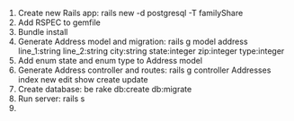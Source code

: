 1. Create new Rails app: rails new -d postgresql -T familyShare
2. Add RSPEC to gemfile
3. Bundle install
4. Generate Address model and migration: rails g model address line_1:string line_2:string city:string state:integer zip:integer type:integer
5. Add enum state and enum type to Address model
6. Generate Address controller and routes: rails g controller Addresses index new edit show create update
7. Create database: be rake db:create db:migrate
8. Run server: rails s
9. 